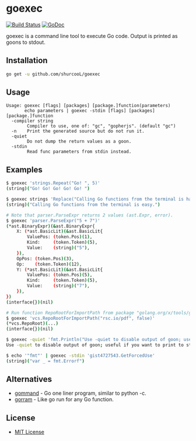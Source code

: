 goexec
======

[![Build Status](https://travis-ci.org/shurcooL/goexec.svg?branch=master)](https://travis-ci.org/shurcooL/goexec) [![GoDoc](https://godoc.org/github.com/shurcooL/goexec?status.svg)](https://godoc.org/github.com/shurcooL/goexec)

goexec is a command line tool to execute Go code. Output is printed as goons to stdout.

Installation
------------

```bash
go get -u github.com/shurcooL/goexec
```

Usage
-----

```
Usage: goexec [flags] [packages] [package.]function(parameters)
       echo parameters | goexec -stdin [flags] [packages] [package.]function
  -compiler string
    	Compiler to use, one of: "gc", "gopherjs". (default "gc")
  -n	Print the generated source but do not run it.
  -quiet
    	Do not dump the return values as a goon.
  -stdin
    	Read func parameters from stdin instead.
```

Examples
--------

```bash
$ goexec 'strings.Repeat("Go! ", 5)'
(string)("Go! Go! Go! Go! Go! ")

$ goexec strings 'Replace("Calling Go functions from the terminal is hard.", "hard", "easy", -1)'
(string)("Calling Go functions from the terminal is easy.")

# Note that parser.ParseExpr returns 2 values (ast.Expr, error).
$ goexec 'parser.ParseExpr("5 + 7")'
(*ast.BinaryExpr)(&ast.BinaryExpr{
	X: (*ast.BasicLit)(&ast.BasicLit{
		ValuePos: (token.Pos)(1),
		Kind:     (token.Token)(5),
		Value:    (string)("5"),
	}),
	OpPos: (token.Pos)(3),
	Op:    (token.Token)(12),
	Y: (*ast.BasicLit)(&ast.BasicLit{
		ValuePos: (token.Pos)(5),
		Kind:     (token.Token)(5),
		Value:    (string)("7"),
	}),
})
(interface{})(nil)

# Run function RepoRootForImportPath from package "golang.org/x/tools/go/vcs".
$ goexec 'vcs.RepoRootForImportPath("rsc.io/pdf", false)'
(*vcs.RepoRoot)(...)
(interface{})(nil)

$ goexec -quiet 'fmt.Println("Use -quiet to disable output of goon; useful if you want to print to stdout.")'
Use -quiet to disable output of goon; useful if you want to print to stdout.

$ echo '"fmt"' | goexec -stdin 'gist4727543.GetForcedUse'
(string)("var _ = fmt.Errorf")
```

Alternatives
------------

-	[gommand](https://github.com/sno6/gommand) - Go one liner program, similar to python -c.
-	[gorram](https://github.com/natefinch/gorram) - Like go run for any Go function.

License
-------

-	[MIT License](https://opensource.org/licenses/mit-license.php)

